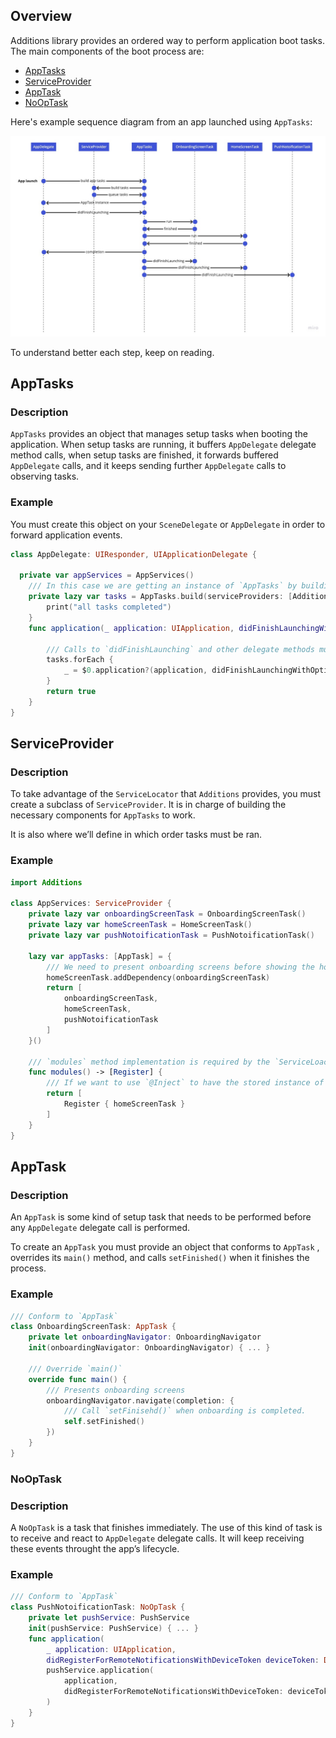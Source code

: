 
## Overview
Additions library provides an ordered way to perform application boot tasks. The main components of the boot process are:

* [AppTasks](#apptasks)
* [ServiceProvider](#serviceprovider)
* [AppTask](#apptask)
* [NoOpTask](#nooptask)

Here's example sequence diagram from an app launched using `AppTasks`:

![AppTasks sequence example diagram](Assets/AppTaskLaunchSequenceDiagram.jpeg)

To understand better each step, keep on reading.

## AppTasks
### Description
`AppTasks` provides an object that manages setup tasks when booting the application. When setup tasks are running, it buffers `AppDelegate` delegate method calls, when setup tasks are finished, it forwards buffered `AppDelegate` calls, and it keeps sending further `AppDelegate` calls to observing tasks.

### Example
You must create this object on your `SceneDelegate` or `AppDelegate` in order to forward application events.

```swift
class AppDelegate: UIResponder, UIApplicationDelegate {

  private var appServices = AppServices()
	/// In this case we are getting an instance of `AppTasks` by building it, but after it is built, we can also get it by calling: `AppTasks.shared`
	private lazy var tasks = AppTasks.build(serviceProviders: [AdditionsServices(), appServices]) {
        print("all tasks completed")
    }
	func application(_ application: UIApplication, didFinishLaunchingWithOptions launchOptions: [UIApplication.LaunchOptionsKey: Any]?) -> Bool {

		/// Calls to `didFinishLaunching` and other delegate methods must be redirected to the array of `tasks` we received from building an `AppTasks` object, so that they can be buffered and forwarded to the currently registered tasks. We will do the same for all `AppDeleagte` delegate calls.
		tasks.forEach {
			_ = $0.application?(application, didFinishLaunchingWithOptions: launchOptions)
		}
		return true
	}
}
```

## ServiceProvider
### Description
To take advantage of the `ServiceLocator` that `Additions` provides, you must create a subclass of `ServiceProvider`. It is in charge of building the necessary components for `AppTasks` to work.

It is also where we’ll define in which order tasks must be ran.

### Example
```swift
import Additions

class AppServices: ServiceProvider {
	private lazy var onboardingScreenTask = OnboardingScreenTask()
	private lazy var homeScreenTask = HomeScreenTask()
	private lazy var pushNotoificationTask = PushNotoificationTask()
	
	lazy var appTasks: [AppTask] = {
		/// We need to present onboarding screens before showing the home screen, so we add a dependency from `homeScreenTask` to `onboardingScreenTask` this way, `homeScreenTask` won't be ran until `onboardingScreenTask` calls the `setFinished()` method.
		homeScreenTask.addDependency(onboardingScreenTask)
		return [
			onboardingScreenTask,
		 	homeScreenTask, 
			pushNotoificationTask
		]
	}()

	/// `modules` method implementation is required by the `ServiceLoactor` protocol.
	func modules() -> [Register] {
		/// If we want to use `@Inject` to have the stored instance of a task injected to an other class, we can do so by registering it with the `ServiceLocator`.
		return [
			Register { homeScreenTask }
		]
	}
}
```

## AppTask
### Description
An `AppTask` is some kind of setup task that needs to be performed before any `AppDelegate` delegate call is performed.

To create an `AppTask` you must provide an object that conforms to `AppTask` , overrides its `main()` method, and calls `setFinished()` when it finishes the process.

### Example

```swift
/// Conform to `AppTask`
class OnboardingScreenTask: AppTask {
	private let onboardingNavigator: OnboardingNavigator
	init(onboardingNavigator: OnboardingNavigator) { ... }

	/// Override `main()`
	override func main() {
		/// Presents onboarding screens
		onboardingNavigator.navigate(completion: {
			/// Call `setFinisehd()` when onboarding is completed.
			self.setFinished()
		})
	}
}
```

### NoOpTask

### Description

A `NoOpTask` is a task that finishes immediately. The use of this kind of task is to receive and react to `AppDelegate` delegate calls. It will keep receiving these events throught the app’s lifecycle.

### Example

```swift
/// Conform to `AppTask`
class PushNotoificationTask: NoOpTask {
	private let pushService: PushService
	init(pushService: PushService) { ... }
	func application(
		_ application: UIApplication, 
		didRegisterForRemoteNotificationsWithDeviceToken deviceToken: Data) {
		pushService.application(
			application, 
			didRegisterForRemoteNotificationsWithDeviceToken: deviceToken
		)
	}
}
```